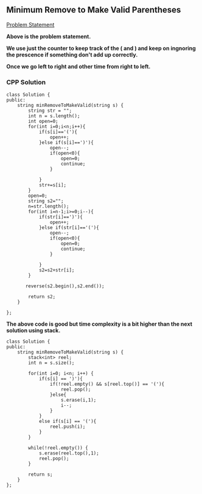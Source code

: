 ## Minimum Remove to Make Valid Parentheses

[Problem Statement](https://leetcode.com/problems/minimum-remove-to-make-valid-parentheses/)

**Above is the problem statement.**

**We use just the counter to keep track of the ( and ) and keep on ingnoring the prescence if something don't add up correctly.**

**Once we go left to right and other time from right to left.**

### CPP Solution

```
class Solution {
public:
    string minRemoveToMakeValid(string s) {
        string str = "";
        int n = s.length();
        int open=0;
        for(int i=0;i<n;i++){
            if(s[i]=='('){
                open++;
            }else if(s[i]==')'){
                open--;
                if(open<0){
                    open=0;
                    continue;
                }
               
            }
            str+=s[i];
        }
        open=0;
        string s2="";
        n=str.length();
        for(int i=n-1;i>=0;i--){
            if(str[i]==')'){
                open++;
            }else if(str[i]=='('){
                open--;
                if(open<0){
                    open=0;
                    continue;
                }
                
            }
            s2=s2+str[i];
        }
        
       reverse(s2.begin(),s2.end());

        return s2;
    }
     
};
```

**The above code is good but time complexity is a bit higher than the next solution using stack.**

```
class Solution {
public:
    string minRemoveToMakeValid(string s) {
        stack<int> reel;
        int n = s.size();
        
        for(int i=0; i<n; i++) {
            if(s[i] == ')'){
                if(!reel.empty() && s[reel.top()] == '('){
                    reel.pop();
                }else{
                    s.erase(i,1);
                    i--;
                }
            }
            else if(s[i] == '('){
                reel.push(i);
            }
        }
        
        while(!reel.empty()) {
            s.erase(reel.top(),1);
            reel.pop();
        }
        
        return s;
    }
};
```
